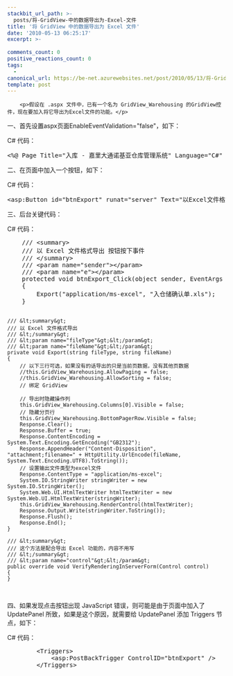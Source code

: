 ```yaml
---
stackbit_url_path: >-
  posts/将-GridView-中的数据导出为-Excel-文件
title: '将 GridView 中的数据导出为 Excel 文件'
date: '2010-05-13 06:25:17'
excerpt: >-
  
comments_count: 0
positive_reactions_count: 0
tags: 
  - 
canonical_url: https://be-net.azurewebsites.net/post/2010/05/13/将-GridView-中的数据导出为-Excel-文件
template: post
---
```


        <p>假设在 .aspx 文件中，已有一个名为 GridView_Warehousing 的GridView控件，现在要加入将它导出为Excel文件的功能。</p>
<p>一、首先设置aspx页面EnableEventValidation="false"，如下：</p>
<p>C# 代码：</p>
<pre class="brush: csharp">&lt;%@ Page Title="入库 - 嘉里大通诺基亚仓库管理系统" Language="C#" MasterPageFile="~/MasterPage/Operator.master" AutoEventWireup="true" CodeFile="Warehousing.aspx.cs" Inherits="Operator_Warehousing" EnableEventValidation="false" %&gt;
</pre>
<p>二、在页面中加入一个按钮，如下：</p>
<p>C# 代码：</p>
<pre class="brush: csharp">&lt;asp:Button id="btnExport" runat="server" Text="以Excel文件格式导出" onclick="btnExport_Click" /&gt;
</pre>
<p>三、后台关键代码：</p>
<p>C# 代码：</p>
<pre class="brush: csharp">    /// &lt;summary&gt;
    /// 以 Excel 文件格式导出 按钮按下事件
    /// &lt;/summary&gt;
    /// &lt;param name="sender"&gt;&lt;/param&gt;
    /// &lt;param name="e"&gt;&lt;/param&gt;
    protected void btnExport_Click(object sender, EventArgs e)
    {
        Export("application/ms-excel", "入仓储确认单.xls");
    }

    /// &lt;summary&gt;
    /// 以 Excel 文件格式导出
    /// &lt;/summary&gt;
    /// &lt;param name="fileType"&gt;&lt;/param&gt;
    /// &lt;param name="fileName"&gt;&lt;/param&gt;
    private void Export(string fileType, string fileName)
    {
        // 以下三行可选，如果没有的话导出的只是当前页数据，没有其他页数据
        //this.GridView_Warehousing.AllowPaging = false;
        //this.GridView_Warehousing.AllowSorting = false;
        // 绑定 GridView

        // 导出时隐藏操作列
        this.GridView_Warehousing.Columns[0].Visible = false;
        // 隐藏分页行
        this.GridView_Warehousing.BottomPagerRow.Visible = false;
        Response.Clear();
        Response.Buffer = true;
        Response.ContentEncoding = System.Text.Encoding.GetEncoding("GB2312");
        Response.AppendHeader("Content-Disposition", "attachment;filename=" + HttpUtility.UrlEncode(fileName, System.Text.Encoding.UTF8).ToString());
        // 设置输出文件类型为excel文件
        Response.ContentType = "application/ms-excel";
        System.IO.StringWriter stringWriter = new System.IO.StringWriter();
        System.Web.UI.HtmlTextWriter htmlTextWriter = new System.Web.UI.HtmlTextWriter(stringWriter);
        this.GridView_Warehousing.RenderControl(htmlTextWriter);
        Response.Output.Write(stringWriter.ToString());
        Response.Flush();
        Response.End();
    }

    /// &lt;summary&gt;
    /// 这个方法是配合导出 Excel 功能的，内容不用写
    /// &lt;/summary&gt;
    /// &lt;param name="control"&gt;&lt;/param&gt;
    public override void VerifyRenderingInServerForm(Control control)
    {
    }
</pre>
<p>四、如果发现点击按钮出现 JavaScript 错误，则可能是由于页面中加入了 UpdatePanel 所致，如果是这个原因，就需要给 UpdatePanel 添加 Triggers 节点，如下：</p>
<p>C# 代码：</p>
<pre class="brush: csharp">        &lt;Triggers&gt;
            &lt;asp:PostBackTrigger ControlID="btnExport" /&gt;
        &lt;/Triggers&gt;
</pre>
<p>&nbsp;</p>
      